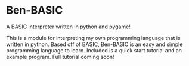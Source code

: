 # Ben-BASIC
A BASIC interpreter written in python and pygame!

This is a module for interpreting my own programming language that is written in python. Based off of BASIC, Ben-BASIC is an easy
and simple programming language to learn. Included is a quick start tutorial and an example program. Full tutorial coming soon!
